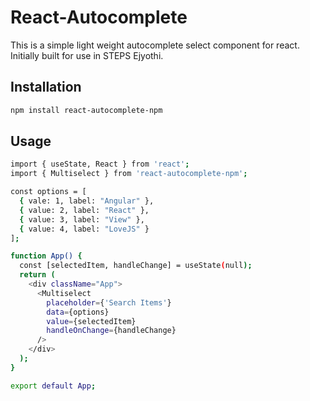 # React-Autocomplete  

This is a simple light weight autocomplete select component for react. Initially built for use in STEPS Ejyothi.

## Installation 

```sh
npm install react-autocomplete-npm
```

## Usage

```sh
import { useState, React } from 'react';
import { Multiselect } from 'react-autocomplete-npm';

const options = [
  { vale: 1, label: "Angular" },
  { value: 2, label: "React" },
  { value: 3, label: "View" },
  { value: 4, label: "LoveJS" }
];

function App() {
  const [selectedItem, handleChange] = useState(null);
  return (
    <div className="App">
      <Multiselect
        placeholder={'Search Items'}
        data={options}
        value={selectedItem}
        handleOnChange={handleChange}
      />
    </div>
  );
}

export default App;

```
